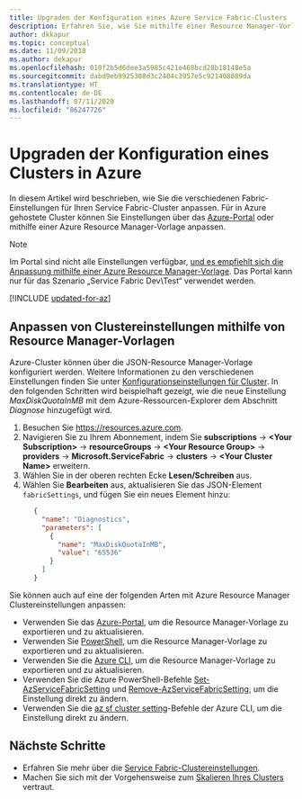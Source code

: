 ```yaml
---
title: Upgraden der Konfiguration eines Azure Service Fabric-Clusters
description: Erfahren Sie, wie Sie mithilfe einer Resource Manager-Vorlage die Konfiguration upgraden, die einen Service Fabric-Cluster in Azure ausführt.
author: dkkapur
ms.topic: conceptual
ms.date: 11/09/2018
ms.author: dekapur
ms.openlocfilehash: 010f2b5d6dee3a5985c421e468bcd28b18148e5a
ms.sourcegitcommit: dabd9eb9925308d3c2404c3957e5c921408089da
ms.translationtype: HT
ms.contentlocale: de-DE
ms.lasthandoff: 07/11/2020
ms.locfileid: "86247726"
---
```

# <a name="upgrade-the-configuration-of-a-cluster-in-azure"></a>Upgraden der Konfiguration eines Clusters in Azure 

In diesem Artikel wird beschrieben, wie Sie die verschiedenen Fabric-Einstellungen für Ihren Service Fabric-Cluster anpassen. Für in Azure gehostete Cluster können Sie Einstellungen über das [Azure-Portal](https://portal.azure.com) oder mithilfe einer Azure Resource Manager-Vorlage anpassen.

> [!NOTE]
> Im Portal sind nicht alle Einstellungen verfügbar, [und es empfiehlt sich die Anpassung mithilfe einer Azure Resource Manager-Vorlage](./service-fabric-best-practices-infrastructure-as-code.md). Das Portal kann nur für das Szenario „Service Fabric Dev\Test“ verwendet werden.
> 


[!INCLUDE [updated-for-az](../../includes/updated-for-az.md)]

## <a name="customize-cluster-settings-using-resource-manager-templates"></a>Anpassen von Clustereinstellungen mithilfe von Resource Manager-Vorlagen
Azure-Cluster können über die JSON-Resource Manager-Vorlage konfiguriert werden. Weitere Informationen zu den verschiedenen Einstellungen finden Sie unter [Konfigurationseinstellungen für Cluster](service-fabric-cluster-fabric-settings.md). In den folgenden Schritten wird beispielhaft gezeigt, wie die neue Einstellung *MaxDiskQuotaInMB* mit dem Azure-Ressourcen-Explorer dem Abschnitt *Diagnose* hinzugefügt wird.

1. Besuchen Sie https://resources.azure.com.
2. Navigieren Sie zu Ihrem Abonnement, indem Sie **subscriptions** ->  **\<Your Subscription>**  -> **resourceGroups** ->  **\<Your Resource Group>**  -> **providers** -> **Microsoft.ServiceFabric** -> **clusters** ->  **\<Your Cluster Name>** erweitern.
3. Wählen Sie in der oberen rechten Ecke **Lesen/Schreiben** aus.
4. Wählen Sie **Bearbeiten** aus, aktualisieren Sie das JSON-Element `fabricSettings`, und fügen Sie ein neues Element hinzu:

```json
      {
        "name": "Diagnostics",
        "parameters": [
          {
            "name": "MaxDiskQuotaInMB",
            "value": "65536"
          }
        ]
      }
```

Sie können auch auf eine der folgenden Arten mit Azure Resource Manager Clustereinstellungen anpassen:

- Verwenden Sie das [Azure-Portal](../azure-resource-manager/templates/export-template-portal.md), um die Resource Manager-Vorlage zu exportieren und zu aktualisieren.
- Verwenden Sie [PowerShell](../azure-resource-manager/management/manage-resources-powershell.md), um die Resource Manager-Vorlage zu exportieren und zu aktualisieren.
- Verwenden Sie die [Azure CLI](../azure-resource-manager/management/manage-resources-cli.md), um die Resource Manager-Vorlage zu exportieren und zu aktualisieren.
- Verwenden Sie die Azure PowerShell-Befehle [Set-AzServiceFabricSetting](/powershell/module/az.servicefabric/set-azservicefabricsetting) und [Remove-AzServiceFabricSetting](/powershell/module/az.servicefabric/remove-azservicefabricsetting), um die Einstellung direkt zu ändern.
- Verwenden Sie die [az sf cluster setting](/cli/azure/sf/cluster/setting)-Befehle der Azure CLI, um die Einstellung direkt zu ändern.

## <a name="next-steps"></a>Nächste Schritte
* Erfahren Sie mehr über die [Service Fabric-Clustereinstellungen](service-fabric-cluster-fabric-settings.md).
* Machen Sie sich mit der Vorgehensweise zum [Skalieren Ihres Clusters](service-fabric-cluster-scale-in-out.md) vertraut.
